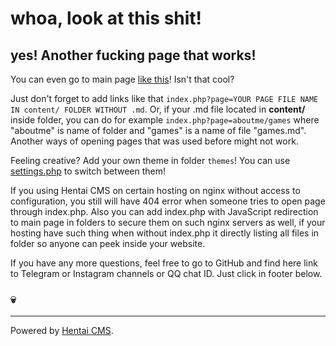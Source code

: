 # whoa, look at this shit! 

## yes! Another fucking page that works!

You can even go to main page [like this](index.php)! Isn't that cool?

Just don't forget to add links like that `index.php?page=YOUR PAGE FILE NAME IN content/ FOLDER WITHOUT .md`. Or, if your .md file located in **content/** inside folder, you can do for example `index.php?page=aboutme/games` where "aboutme" is name of folder and "games" is a name of file "games.md". Another ways of opening pages that was used before might not work. 

Feeling creative? Add your own theme in folder `themes`! You can use [settings.php](settings.php) to switch between them!

If you using Hentai CMS on certain hosting on nginx without access to configuration, you still will have 404 error when someone tries to open page through index.php. Also you can add index.php with JavaScript redirection to main page in folders to secure them on such nginx servers as well, if your hosting have such thing when without index.php it directly listing all files in folder so anyone can peek inside your website.

If you have any more questions, feel free to go to GitHub and find here link to Telegram or Instagram channels or QQ chat ID. Just click in footer below.

### 💀

----

Powered by [Hentai CMS](https://github.com/FelixFester/HentaiCMS).